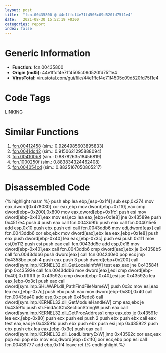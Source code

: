 ```yaml
---
layout: post
title:  "fcn.00435800 @ 44e1ffcf4e71f4505c09d520fd75f1e4"
date:   2021-08-30 15:52:19 +0300
categories: report
index: false
---
```


# Generic Information
- **Function:** fcn.00435800
- **Origin (md5):** 44e1ffcf4e71f4505c09d520fd75f1e4
- **VirusTotal:** [virustotal.com/gui/file/44e1ffcf4e71f4505c09d520fd75f1e4][virustotal_ref]

# Code Tags
<span class="tag" id="LINKING">LINKING</span>


# Similar Functions

1. [fcn.00412458][similar_1_ref] (sim.: 0.9264985603895833)
2. [fcn.0041dc42][similar_2_ref] (sim.: 0.9150621295888094)
3. [fcn.004100b8][similar_3_ref] (sim.: 0.8878263518456819)
4. [fcn.1000250f][similar_4_ref] (sim.: 0.883834324462408)
5. [fcn.004054cd][similar_5_ref] (sim.: 0.8825167050805217)


# Disassembled Code

{% highlight nasm %}
push ebp
lea ebp,[esp-0x1f4]
sub esp,0x274
mov eax,dword[0x478030]
xor eax,ebp
mov dword[ebp+0x1f0],eax
cmp dword[ebp+0x200],0x800
mov eax,dword[ebp+0x1fc]
push esi
mov dword[ebp-0x40],eax
mov esi,ecx
lea eax,[ebp+0x1e8]
jne 0x43589e
push 0x45f7e4
push 4
push eax
call fcn.0043b9fb
push eax
call fcn.004015e5
add esp,0x10
push ebx
push edi
call fcn.0043ddb6
mov edi,dword[eax]
call fcn.0043ddb6
xor ebx,ebx
mov dword[eax],ebx
lea eax,[ebp+0x1e8]
push eax
push dword[ebp-0x40]
lea eax,[ebp-0x3c]
push esi
push 0x111
mov esi,0x112
push esi
push eax
call fcn.0043dd5c
add esp,0x18
mov dword[ebp-0x40],eax
call fcn.0043ddb6
cmp dword[eax],ebx
je 0x4358b5
call fcn.0043ddb6
push dword[eax]
call fcn.004240e0
pop ecx
jmp 0x4358bc
push 4
push eax
push 3
push dword[ebp+0x200]
call dword[sym.imp.KERNEL32.dll_GetLocaleInfoW]
test eax,eax
jne 0x43584f
jmp 0x43592e
call fcn.0043ddb6
mov dword[eax],edi
cmp dword[ebp-0x40],0xffffffff
je 0x43592a
cmp dword[ebp-0x40],esi
jae 0x43592a
lea eax,[ebp-0x3c]
push eax
call dword[sym.imp.SHLWAPI.dll_PathFindFileNameW]
push 0x3c
mov esi,eax
lea eax,[ebp-0x7c]
push ebx
push eax
mov dword[ebp-0x80],0x40
call fcn.0043da40
add esp,0xc
push 0x45ede8
call dword[sym.imp.KERNEL32.dll_GetModuleHandleW]
cmp eax,ebx
je 0x43591c
push str.FindActCtxSectionStringW
push eax
call dword[sym.imp.KERNEL32.dll_GetProcAddress]
cmp eax,ebx
je 0x43591c
lea ecx,[ebp-0x80]
push ecx
push esi
push 2
push ebx
push ebx
call eax
test eax,eax
je 0x43591c
push ebx
push ebx
push esi
jmp 0x435922
push ebx
push ebx
lea eax,[ebp-0x3c]
push eax
call dword[sym.imp.KERNEL32.dll_LoadLibraryExW]
jmp 0x43592c
xor eax,eax
pop edi
pop ebx
mov ecx,dword[ebp+0x1f0]
xor ecx,ebp
pop esi
call fcn.00439777
add ebp,0x1f4
leave
ret
{% endhighlight %}


[similar_1_ref]: /report/fcn.00412458@59aef7c08025d70f84c85db2092fc99e
[similar_2_ref]: /report/fcn.0041dc42@1123b7aa5760238fe93045e585b8234c
[similar_3_ref]: /report/fcn.004100b8@7b00dd8f2abf54a73bfb09681334ff78
[similar_4_ref]: /report/fcn.1000250f@481b545f5c18f2fce1caac67ddc419e8
[similar_5_ref]: /report/fcn.004054cd@6c5b0418e4a4c57d99cda47d2717045d
[virustotal_ref]: https://www.virustotal.com/gui/file/44e1ffcf4e71f4505c09d520fd75f1e4